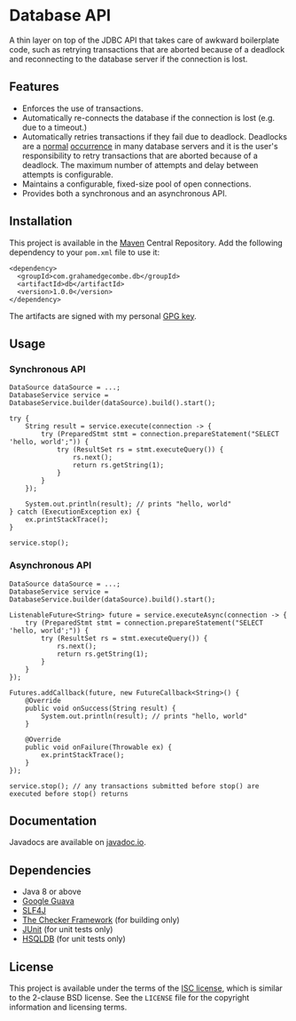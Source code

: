 Database API
============

A thin layer on top of the JDBC API that takes care of awkward boilerplate
code, such as retrying transactions that are aborted because of a deadlock and
reconnecting to the database server if the connection is lost.

Features
--------

 * Enforces the use of transactions.
 * Automatically re-connects the database if the connection is lost (e.g. due
   to a timeout.)
 * Automatically retries transactions if they fail due to deadlock. Deadlocks
   are a [normal][mysql-deadlock] [occurrence][pg-deadlock] in many database
   servers and it is the user's responsibility to retry transactions that are
   aborted because of a deadlock. The maximum number of attempts and delay
   between attempts is configurable.
 * Maintains a configurable, fixed-size pool of open connections.
 * Provides both a synchronous and an asynchronous API.

Installation
------------

This project is available in the [Maven][mvn] Central Repository. Add the
following dependency to your `pom.xml` file to use it:

    <dependency>
      <groupId>com.grahamedgecombe.db</groupId>
      <artifactId>db</artifactId>
      <version>1.0.0</version>
    </dependency>

The artifacts are signed with my personal [GPG key][gpg].

Usage
-----

### Synchronous API

    DataSource dataSource = ...;
    DatabaseService service = DatabaseService.builder(dataSource).build().start();
    
    try {
        String result = service.execute(connection -> {
            try (PreparedStmt stmt = connection.prepareStatement("SELECT 'hello, world';")) {
                try (ResultSet rs = stmt.executeQuery()) {
                    rs.next();
                    return rs.getString(1);
                }
            }
        });
    
        System.out.println(result); // prints "hello, world"
    } catch (ExecutionException ex) {
        ex.printStackTrace();
    }
    
    service.stop();

### Asynchronous API

    DataSource dataSource = ...;
    DatabaseService service = DatabaseService.builder(dataSource).build().start();
    
    ListenableFuture<String> future = service.executeAsync(connection -> {
        try (PreparedStmt stmt = connection.prepareStatement("SELECT 'hello, world';")) {
            try (ResultSet rs = stmt.executeQuery()) {
                rs.next();
                return rs.getString(1);
            }
        }
    });

    Futures.addCallback(future, new FutureCallback<String>() {
        @Override
        public void onSuccess(String result) {
            System.out.println(result); // prints "hello, world"
        }

        @Override
        public void onFailure(Throwable ex) {
            ex.printStackTrace();
        }
    });

    service.stop(); // any transactions submitted before stop() are executed before stop() returns

Documentation
-------------

Javadocs are available on [javadoc.io][javadoc].

Dependencies
------------

 * Java 8 or above
 * [Google Guava][guava]
 * [SLF4J][slf4j]
 * [The Checker Framework][checker] (for building only)
 * [JUnit][junit] (for unit tests only)
 * [HSQLDB][hsqldb] (for unit tests only)

License
-------

This project is available under the terms of the [ISC license][isc], which is
similar to the 2-clause BSD license. See the `LICENSE` file for the copyright
information and licensing terms.

[gpg]: https://grahamedgecombe.com/gpe.asc
[mvn]: https://maven.apache.org/
[isc]: http://opensource.org/licenses/isc-license.txt
[guava]: https://github.com/google/guava
[slf4j]: http://slf4j.org/
[checker]: http://types.cs.washington.edu/checker-framework/
[junit]: http://junit.org/
[hsqldb]: http://hsqldb.org/
[mysql-deadlock]: https://dev.mysql.com/doc/refman/5.7/en/innodb-deadlocks.html
[pg-deadlock]: http://www.postgresql.org/docs/current/static/explicit-locking.html#LOCKING-DEADLOCKS
[javadoc]: https://www.javadoc.io/doc/com.grahamedgecombe.db/db/
